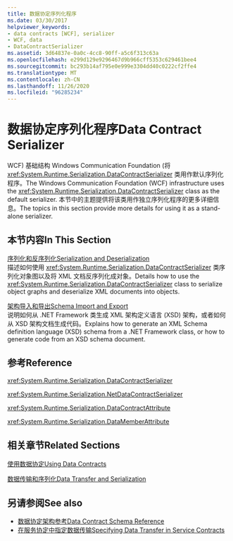 ```yaml
---
title: 数据协定序列化程序
ms.date: 03/30/2017
helpviewer_keywords:
- data contracts [WCF], serializer
- WCF, data
- DataContractSerializer
ms.assetid: 3d64837e-0a0c-4cc8-90ff-a5c6f313c63a
ms.openlocfilehash: e299d129e9296467d9b966cff5353c629461bee4
ms.sourcegitcommit: bc293b14af795e0e999e3304dd40c0222cf2ffe4
ms.translationtype: MT
ms.contentlocale: zh-CN
ms.lasthandoff: 11/26/2020
ms.locfileid: "96285234"
---
```

# <a name="data-contract-serializer"></a><span data-ttu-id="12c0f-102">数据协定序列化程序</span><span class="sxs-lookup"><span data-stu-id="12c0f-102">Data Contract Serializer</span></span>

<span data-ttu-id="12c0f-103">WCF) 基础结构 Windows Communication Foundation (将 <xref:System.Runtime.Serialization.DataContractSerializer> 类用作默认序列化程序。</span><span class="sxs-lookup"><span data-stu-id="12c0f-103">The Windows Communication Foundation (WCF) infrastructure uses the <xref:System.Runtime.Serialization.DataContractSerializer> class as the default serializer.</span></span> <span data-ttu-id="12c0f-104">本节中的主题提供将该类用作独立序列化程序的更多详细信息。</span><span class="sxs-lookup"><span data-stu-id="12c0f-104">The topics in this section provide more details for using it as a stand-alone serializer.</span></span>  
  
## <a name="in-this-section"></a><span data-ttu-id="12c0f-105">本节内容</span><span class="sxs-lookup"><span data-stu-id="12c0f-105">In This Section</span></span>  

 [<span data-ttu-id="12c0f-106">序列化和反序列化</span><span class="sxs-lookup"><span data-stu-id="12c0f-106">Serialization and Deserialization</span></span>](serialization-and-deserialization.md)  
 <span data-ttu-id="12c0f-107">描述如何使用 <xref:System.Runtime.Serialization.DataContractSerializer> 类序列化对象图以及将 XML 文档反序列化成对象。</span><span class="sxs-lookup"><span data-stu-id="12c0f-107">Details how to use the <xref:System.Runtime.Serialization.DataContractSerializer> class to serialize object graphs and deserialize XML documents into objects.</span></span>  
  
 [<span data-ttu-id="12c0f-108">架构导入和导出</span><span class="sxs-lookup"><span data-stu-id="12c0f-108">Schema Import and Export</span></span>](schema-import-and-export.md)  
 <span data-ttu-id="12c0f-109">说明如何从 .NET Framework 类生成 XML 架构定义语言 (XSD) 架构，或者如何从 XSD 架构文档生成代码。</span><span class="sxs-lookup"><span data-stu-id="12c0f-109">Explains how to generate an XML Schema definition language (XSD) schema from a .NET Framework class, or how to generate code from an XSD schema document.</span></span>  
  
## <a name="reference"></a><span data-ttu-id="12c0f-110">参考</span><span class="sxs-lookup"><span data-stu-id="12c0f-110">Reference</span></span>  

 <xref:System.Runtime.Serialization.DataContractSerializer>  
  
 <xref:System.Runtime.Serialization.NetDataContractSerializer>  
  
 <xref:System.Runtime.Serialization.DataContractAttribute>  
  
 <xref:System.Runtime.Serialization.DataMemberAttribute>  
  
## <a name="related-sections"></a><span data-ttu-id="12c0f-111">相关章节</span><span class="sxs-lookup"><span data-stu-id="12c0f-111">Related Sections</span></span>  

 [<span data-ttu-id="12c0f-112">使用数据协定</span><span class="sxs-lookup"><span data-stu-id="12c0f-112">Using Data Contracts</span></span>](using-data-contracts.md)  
  
 [<span data-ttu-id="12c0f-113">数据传输和序列化</span><span class="sxs-lookup"><span data-stu-id="12c0f-113">Data Transfer and Serialization</span></span>](data-transfer-and-serialization.md)  
  
## <a name="see-also"></a><span data-ttu-id="12c0f-114">另请参阅</span><span class="sxs-lookup"><span data-stu-id="12c0f-114">See also</span></span>

- [<span data-ttu-id="12c0f-115">数据协定架构参考</span><span class="sxs-lookup"><span data-stu-id="12c0f-115">Data Contract Schema Reference</span></span>](data-contract-schema-reference.md)
- [<span data-ttu-id="12c0f-116">在服务协定中指定数据传输</span><span class="sxs-lookup"><span data-stu-id="12c0f-116">Specifying Data Transfer in Service Contracts</span></span>](specifying-data-transfer-in-service-contracts.md)

